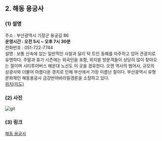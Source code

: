 ## 2. 해동 용궁사

### (1) 설명
주소 : 부산광역시 기장군 용궁길 86  
**운영시간 : 오전 5시 ~ 오후 7시 30분**  
전화번호 : 051-722-7744  
설명 : 보통 산속에 있는 일반적인 사찰과 달리 탁 트인 동해를 마주하고 있어 관광지로 유명하다. 주말과 휴가 시즌에는 외국인을 포함, 외지발 방문객들이 상당히 많이 찾아오는 절이며 시티투어버스 해운대 노선도 이 곳을 경유한다. 오랜 역사의 범어사, 규모의 삼광사와 더불어 아름다운 경치로 인해 부산에서 가장 이름난 절이다. 부산광역시 유형문화재인 해동용궁사 금강반야바라밀경론을 소장하고 있다.  
[위치(지도)](https://maps.app.goo.gl/QEqXwoGffKLP8aJ76)

### (2) 사진
![git](https://search.pstatic.net/common/?src=http%3A%2F%2Fblogfiles.naver.net%2FMjAyMzAyMjdfMTIg%2FMDAxNjc3NDU3OTcxNTgx.3mtY0DamWg082ixu3-BpLmEEEHn9FL7GWS5pOMT3fAog.X7sr7EUyVD_nB4oiEkuiUNjezRn8sorOn9QlWIRO8sQg.JPEG.pwthroom%2F20230224_163014.jpg&type=sc960_832)

### (3) 링크
[해동 용궁사](https://namu.wiki/w/%ED%95%B4%EB%8F%99%EC%9A%A9%EA%B6%81%EC%82%AC)


